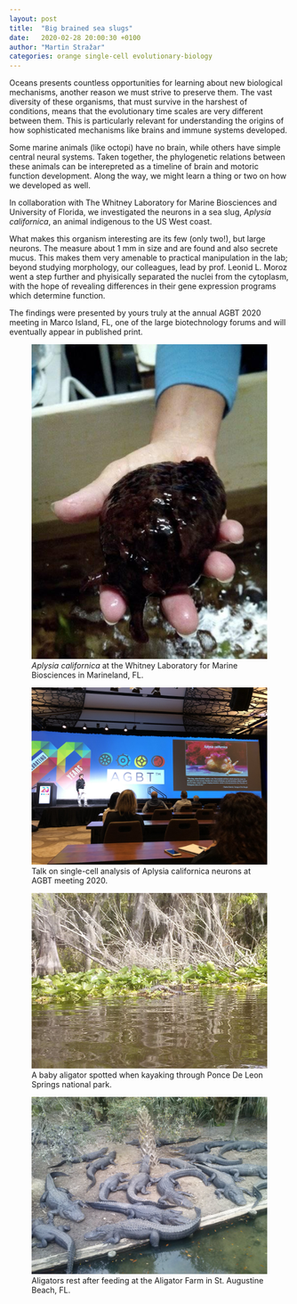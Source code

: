 ```yaml
---
layout: post
title:  "Big brained sea slugs"
date:   2020-02-28 20:00:30 +0100
author: "Martin Stražar"
categories: orange single-cell evolutionary-biology
---
```


Oceans presents countless opportunities for learning about new biological mechanisms, another reason
we must strive to preserve them. The vast diversity of these organisms, that must survive in the harshest of conditions,
means that the evolutionary time scales are very different between them. This is particularly relevant for understanding
the origins of how sophisticated mechanisms like brains and immune systems developed.

Some marine animals (like octopi) have no brain, while others have simple central neural systems. Taken together,
the phylogenetic relations between these animals can be interepreted as a timeline of brain and motoric function
development. Along the way, we might learn a thing or two on how we developed as well.

In collaboration with The Whitney Laboratory for Marine Biosciences and University of Florida,
we investigated the neurons in a sea slug, <i>Aplysia californica</i>, an animal indigenous to the US West coast.

What makes this organism interesting are its few (only two!), but large neurons. The measure about 1 mm in size and
are found and also secrete mucus. This makes them very amenable to practical manipulation in the lab; beyond
studying morphology, our colleagues, lead by prof. Leonid L. Moroz went a step further and phyisically separated
the nuclei from the cytoplasm, with the hope of revealing differences in their gene expression programs which determine
function.

The findings were presented by yours truly at the annual AGBT 2020 meeting in Marco Island, FL,
one of the large biotechnology forums and will eventually appear in published print.

<figure>
<img width="600" src="/img/posts/agbt-2020/aplysia-animal.jpg"/>
<br/>
<figcaption> <i>Aplysia californica</i> at the Whitney Laboratory for Marine Biosciences in Marineland, FL.
</figcaption>
</figure>

<figure>
<img width="600" src="/img/posts/agbt-2020/aplysia-talk.jpg"/>
<br/>
<figcaption> Talk on single-cell analysis of Aplysia californica neurons at AGBT meeting 2020.
</figcaption>
</figure>

<figure>
<img width="600" src="/img/posts/agbt-2020/aligator-ponce-deleon.jpeg"/>
<br/>
<figcaption> A baby aligator spotted when kayaking through Ponce De Leon Springs national park.
</figcaption>
</figure>

<figure>
<img width="600" src="/img/posts/agbt-2020/aligators.jpg"/>
<br/>
<figcaption> Aligators rest after feeding at the Aligator Farm in St. Augustine Beach, FL.
</figcaption>
</figure>